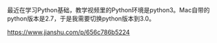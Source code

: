最近在学习Python基础，教学视频里的Python环境是python3。Mac自带的python版本是2.7，于是我需要切换python版本到3.0。

https://www.jianshu.com/p/656c786b5224